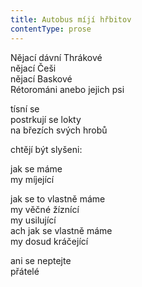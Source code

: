 ```yaml
---
title: Autobus míjí hřbitov
contentType: prose
---
```


<section>

Nějací dávní Thrákové  
nějací Češi  
nějací Baskové  
Rétorománi anebo jejich psi

tísní se  
postrkují se lokty  
na březích svých hrobů

chtějí být slyšeni:

jak se máme  
my míjející

jak se to vlastně máme  
my věčné žíznící  
my usilující  
ach jak se vlastně máme  
my dosud kráčející

ani se neptejte  
přátelé

</section>
